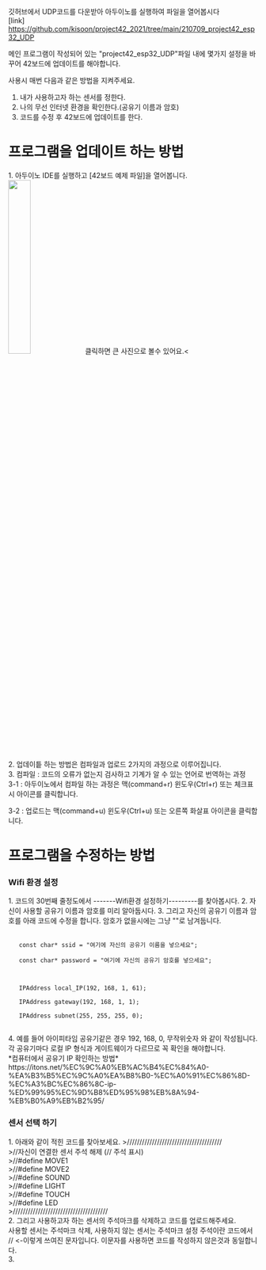 깃허브에서 UDP코드를 다운받아 아두이노를 실행하여 파일을 열어봅시다<br>
[link] https://github.com/kisoon/project42_2021/tree/main/210709_project42_esp32_UDP

메인 프로그램이 작성되어 있는 "project42_esp32_UDP"파일 내에 몇가지 설정을 바꾸어 42보드에 업데이트를 해야합니다.

사용시 매번 다음과 같은 방법을 지켜주세요.
1. 내가 사용하고자 하는 센서를 정한다.
2. 나의 무선 인터넷 환경을 확인한다.(공유기 이름과 암호)
3. 코드를 수정 후 42보드에 업데이트를 한다.

<h1> 프로그램을 업데이트 하는 방법 </h1>
1. 아두이노 IDE를 실행하고 [42보드 예제 파일]을 열어봅니다.<br>
<img src="https://user-images.githubusercontent.com/113105/128593121-12906371-51cd-4527-9f5f-acab1c87c9e7.png" width="30%" height="30%"/> 클릭하면 큰 사진으로 볼수 있어요.<<br>
2. 업데이틑 하는 방법은 컴파일과 업로드 2가지의 과정으로 이루어집니다.<br>
3. 컴파일 : 코드의 오류가 없는지 검사하고 기계가 알 수 있는 언어로 번역하는 과정<br>
   3-1 : 아두이노에서 컴파일 하는 과정은 맥(command+r) 윈도우(Ctrl+r) 또는 체크표시 아이콘를 클릭합니다.<br>
   
   3-2 : 업로드는 맥(command+u) 윈도우(Ctrl+u) 또는 오른쪽 화살표 아이콘을 클릭합니다.<br>
   
   
   
<h1> 프로그램을 수정하는 방법 </h1>
<h3> Wifi 환경 설정 </h3>
1. 코드의 30번째 줄정도에서 -------Wifi환경 설정하기---------를 찾아봅시다.
2. 자신이 사용할 공유기 이름과 암호를 미리 알아둡시다.
3. 그리고 자신의 공유기 이름과 암호를 아래 코드에 수정을 합니다.
   암호가 없을시에는 그냥 ""로 남겨둡니다.
   <pre>
   <code>
   const char* ssid = "여기에 자신의 공유기 이름을 넣으세요";<br>
   const char* password = "여기에 자신의 공유기 암호를 넣으세요";<br>
<br>
   IPAddress local_IP(192, 168, 1, 61);<br>
   IPAddress gateway(192, 168, 1, 1);<br>
   IPAddress subnet(255, 255, 255, 0);<br>
</code></pre>
4. 예를 들어 아이피타임 공유기같은 경우 192, 168, 0, 무작위숫자 와 같이 작성됩니다.<br>
   각 공유기마다 로컬 IP 형식과 게이트웨이가 다르므로 꼭 확인을 해야합니다.
<br>
*컴퓨터에서 공유기 IP 확인하는 방법*<br>
https://itons.net/%EC%9C%A0%EB%AC%B4%EC%84%A0-%EA%B3%B5%EC%9C%A0%EA%B8%B0-%EC%A0%91%EC%86%8D-%EC%A3%BC%EC%86%8C-ip-%ED%99%95%EC%9D%B8%ED%95%98%EB%8A%94-%EB%B0%A9%EB%B2%95/


<h3> 센서 선택 하기 </h3>
1. 아래와 같이 적힌 코드를 찾아보세요.
>//////////////////////////////////////<br>
>//자신이 연결한 센서 주석 해제 (// 주석 표시)<br>
>//#define MOVE1<br>
>//#define MOVE2<br>
>//#define SOUND<br>
>//#define LIGHT<br>
>//#define TOUCH<br>
>//#define LED<br>
>//////////////////////////////////////<br>
2. 그리고 사용하고자 하는 센서의 주석마크를 삭제하고 코드를 업로드해주세요.<br>
   사용할 센서는 주석마크 삭제, 사용하지 않는 센서는 주석마크 설정
   주석이란 코드에서 // <-이렇게 쓰여진 문자입니다. 이문자를 사용하면 코드를 작성하지 않은것과 동일합니다.<br>
3. 
